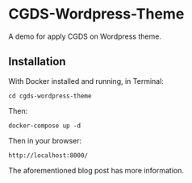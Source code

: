 # CGDS-Wordpress-Theme

A demo for apply CGDS on Wordpress theme.

## Installation


With Docker installed and running, in Terminal:

````
cd cgds-wordpress-theme
````

Then:

````
docker-compose up -d
````

Then in your browser:
````
http://localhost:8000/
````

The aforementioned blog post has more information.